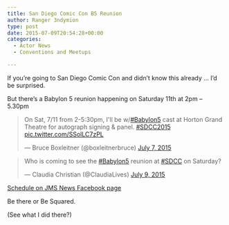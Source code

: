 ```yaml
---
title: San Diego Comic Con B5 Reunion
author: Ranger 3ndymion
type: post
date: 2015-07-09T20:54:28+00:00
categories:
  - Actor News
  - Conventions and Meetups

---
```

If you&#8217;re going to San Diego Comic Con and didn&#8217;t know this already &#8230; I&#8217;d be surprised.

But there&#8217;s a Babylon 5 reunion happening on Saturday 11th at 2pm &#8211; 5.30pm

<blockquote class="twitter-tweet" lang="en">
  <p lang="en" dir="ltr">
    On Sat, 7/11 from 2-5:30pm, I'll be w/<a href="https://twitter.com/hashtag/Babylon5?src=hash">#Babylon5</a> cast at Horton Grand Theatre for autograph signing & panel. <a href="https://twitter.com/hashtag/SDCC2015?src=hash">#SDCC2015</a> <a href="http://t.co/SSolLC7zPL">pic.twitter.com/SSolLC7zPL</a>
  </p>

  <p>
    &mdash; Bruce Boxleitner (@boxleitnerbruce) <a href="https://twitter.com/boxleitnerbruce/status/618546606296543232">July 7, 2015</a>
  </p>
</blockquote>



<blockquote class="twitter-tweet" lang="en">
  <p lang="en" dir="ltr">
    Who is coming to see the <a href="https://twitter.com/hashtag/Babylon5?src=hash">#Babylon5</a> reunion at <a href="https://twitter.com/hashtag/SDCC?src=hash">#SDCC</a> on Saturday?
  </p>

  <p>
    &mdash; Claudia Christian (@ClaudiaLives) <a href="https://twitter.com/ClaudiaLives/status/619159075566301184">July 9, 2015</a>
  </p>
</blockquote>



[Schedule on JMS News Facebook page][1]

Be there or Be Squared.

(See what I did there?)

 [1]: https://www.facebook.com/166660736714346/photos/a.414413501939067.86829.166660736714346/850150698365343/?type=1&theater

